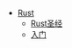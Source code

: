 <!-- docs/_sidebar.md -->
* [Rust](/)
  * [Rust圣经](https://kaisery.github.io/trpl-zh-cn/ch02-00-guessing-game-tutorial.html)
  * [入门](/rust/rust入门.md)